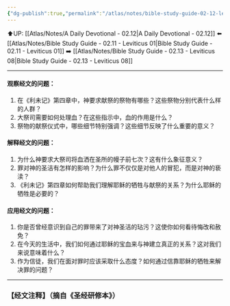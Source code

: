 ```yaml
---
{"dg-publish":true,"permalink":"/atlas/notes/bible-study-guide-02-12-leviticus-04-1-31/"}
---
```


⬆️UP: [[Atlas/Notes/A Daily Devotional - 02.12\|A Daily Devotional - 02.12]]
⬅️ [[Atlas/Notes/Bible Study Guide - 02.11 - Leviticus 01\|Bible Study Guide - 02.11 - Leviticus 01]]
➡️ [[Atlas/Notes/Bible Study Guide - 02.13 - Leviticus 08\|Bible Study Guide - 02.13 - Leviticus 08]] 

---

#### 观察经文的问题：
1. 在《利未记》第四章中，神要求献祭的祭物有哪些？这些祭物分别代表什么样的人群？
2. 大祭司需要如何处理血？在这些指示中，血的作用是什么？
3. 祭物的献祭仪式中，哪些细节特别强调？这些细节反映了什么重要的意义？

#### 解释经文的问题：
1. 为什么神要求大祭司将血洒在圣所的幔子前七次？这有什么象征意义？
2. 罪对神的圣洁有怎样的影响？为什么罪不仅仅是对他人的冒犯，而是对神的亵渎？
3. 《利未记》第四章如何帮助我们理解耶稣的牺牲与献祭的关系？为什么耶稣的牺牲是必要的？

#### 应用经文的问题：
1. 你是否曾经意识到自己的罪带来了对神圣洁的玷污？这使你如何看待悔改和赦免？
2. 在今天的生活中，我们如何通过耶稣的宝血来与神建立真正的关系？这对我们来说意味着什么？
3. 作为信徒，我们在面对罪时应该采取什么态度？如何通过信靠耶稣的牺牲来解决罪的问题？

---
### 【经文注释】（摘自《圣经研修本》）


